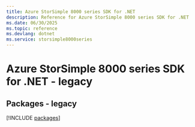 ```yaml
---
title: Azure StorSimple 8000 series SDK for .NET
description: Reference for Azure StorSimple 8000 series SDK for .NET
ms.date: 06/30/2025
ms.topic: reference
ms.devlang: dotnet
ms.service: storsimple8000series
---
```

# Azure StorSimple 8000 series SDK for .NET - legacy
## Packages - legacy
[!INCLUDE [packages](storsimple-8000-series-index.md)]